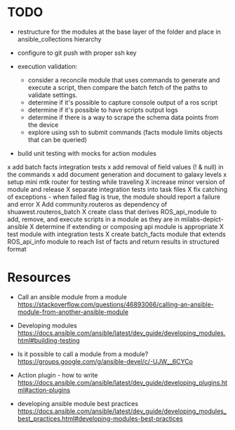 
# TODO
 
- restructure for the modules at the base layer of the folder and place in ansible_collections hierarchy
- configure to git push with proper ssh key


- execution validation:
  - consider a reconcile module that uses commands to generate and execute a script, then compare the batch fetch of the paths
  to validate settings. 
  - determine if it's possible to capture console output of a ros script 
  - determine if it's possible to have scripts output logs
  - determine if there is a way to scrape the schema data points from the device
  - explore using ssh to submit commands (facts module limits objects that can be queried)
- build unit testing with mocks for action modules 

x add batch facts integration tests
x add removal of field values (! & null) in the commands
x add document generation and document to galaxy levels
x setup mini mtk router for testing while traveling
X increase minor version of module and release
X separate integration tests into task files
X fix catching of exceptions - when failed flag is true, the module should report a failure and error
X Add community.routeros as dependency of shuawest.routeros_batch
X create class that derives ROS_api_module to add, remove, and execute scripts in a module as they are in milabs-depict-ansible
  X determine if extending or composing api module is appropriate
X test module with integration tests 
X create batch_facts module that extends ROS_api_info module to reach list of facts and return results in structured format

# Resources
- Call an ansible module from a module
  https://stackoverflow.com/questions/46893066/calling-an-ansible-module-from-another-ansible-module

- Developing modules
  https://docs.ansible.com/ansible/latest/dev_guide/developing_modules.html#building-testing

- Is it possible to call a module from a module?
  https://groups.google.com/g/ansible-devel/c/-UJW__6CYCo 

- Action plugin - how to write
  https://docs.ansible.com/ansible/latest/dev_guide/developing_plugins.html#action-plugins 

- developing ansible module best practices
  https://docs.ansible.com/ansible/latest/dev_guide/developing_modules_best_practices.html#developing-modules-best-practices

